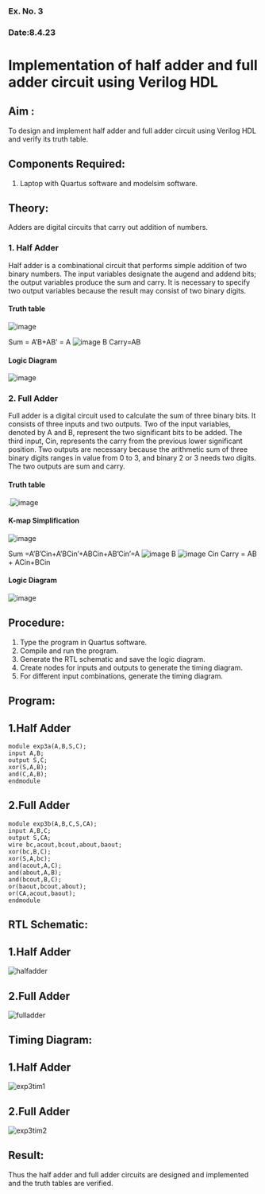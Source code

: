 ### Ex. No. 3
### Date:8.4.23
# Implementation of half adder and full adder circuit using Verilog HDL
## Aim :
To design and implement half adder and full adder circuit using Verilog HDL and verify its truth table.
## Components Required:
1.	Laptop with Quartus software and modelsim software.
## Theory:
Adders are digital circuits that carry out addition of numbers.
### 1.	Half Adder
Half adder is a combinational circuit that performs simple addition of two binary numbers. The input variables designate the augend and addend bits; the output variables produce the sum and carry. It is necessary to specify two output variables because the result may consist of two binary digits.
#### Truth table
 ![image](https://github.com/rvinifa/Adder/assets/133735746/469bd63c-0a45-4d7a-a68a-b68bb36c637a)

Sum = A’B+AB’ = A  ![image](https://github.com/rvinifa/Adder/assets/133735746/aac88cdf-2255-4bff-971b-a3657a2c19e3)
     B
Carry=AB
#### Logic Diagram
 ![image](https://github.com/rvinifa/Adder/assets/133735746/c65758e5-f597-4204-8ab1-41575bd0c3e3)

### 2.	Full Adder
Full adder is a digital circuit used to calculate the sum of three binary bits. It consists of three inputs and two outputs. Two of the input variables, denoted by A and B, represent the two significant bits to be added. The third input, Cin, represents the carry from the previous lower significant position. Two outputs are necessary because the arithmetic sum of three binary digits ranges in value from 0 to 3, and binary 2 or 3 needs two digits. The two outputs are sum and carry. 
#### Truth table
  .![image](https://github.com/rvinifa/Adder/assets/133735746/f8301e61-a457-4c1b-97fd-1adcb039df01)

#### K-map Simplification
 ![image](https://github.com/rvinifa/Adder/assets/133735746/03a38bcf-2642-4391-8424-7011b94e6002)

Sum =A’B’Cin+A’BCin’+ABCin+AB’Cin’=A ![image](https://github.com/rvinifa/Adder/assets/133735746/d522a34d-a1e9-4d96-9b19-3cbc259cb7e2)
 B ![image](https://github.com/rvinifa/Adder/assets/133735746/f52fbe53-60e0-4c19-b728-7efb11d08248)
 Cin
Carry = AB + ACin+BCin
#### Logic Diagram
 ![image](https://github.com/rvinifa/Adder/assets/133735746/982f8574-d184-49fa-a66a-4201ea48c58d)

## Procedure:
1.	Type the program in Quartus software.
2.	Compile and run the program.
3.	Generate the RTL schematic and save the logic diagram.
4.	Create nodes for inputs and outputs to generate the timing diagram.
5.	For different input combinations, generate the timing diagram.


## Program:
## 1.Half Adder
```
module exp3a(A,B,S,C);
input A,B;
output S,C;
xor(S,A,B);
and(C,A,B);
endmodule
```
## 2.Full Adder
```
module exp3b(A,B,C,S,CA);
input A,B,C;
output S,CA;
wire bc,acout,bcout,about,baout;
xor(bc,B,C);
xor(S,A,bc);
and(acout,A,C);
and(about,A,B);
and(bcout,B,C);
or(baout,bcout,about);
or(CA,acout,baout);
endmodule
```
## RTL Schematic:
## 1.Half Adder
![halfadder](https://github.com/r-sathish-02/Adder/assets/118787261/cf314e70-ab23-43b3-bb19-7e290c3b8982)

## 2.Full Adder
![fulladder](https://github.com/r-sathish-02/Adder/assets/118787261/9b80969f-b9db-43f2-9570-631d6b85a315)


## Timing Diagram:
## 1.Half Adder
![exp3tim1](https://github.com/r-sathish-02/Adder/assets/118787261/915e7c30-7a51-465a-be0b-173b674ddb77)

## 2.Full Adder
![exp3tim2](https://github.com/r-sathish-02/Adder/assets/118787261/c3ece243-68a2-4d39-b4fe-aaf2c592f669)


## Result:
Thus the half adder and full adder circuits are designed and implemented and the truth tables are verified.
